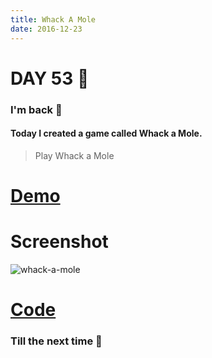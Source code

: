```yaml
---
title: Whack A Mole
date: 2016-12-23
---
```


# DAY 53 👾 

### I'm back 💙

#### Today I created a game called Whack a Mole.

> Play Whack a Mole

# [Demo](https://deadcoder0904.github.io/whack-a-mole)

# Screenshot

![whack-a-mole](.png)

# [Code](https://github.com/deadcoder0904/whack-a-mole)

### Till the next time 👻 